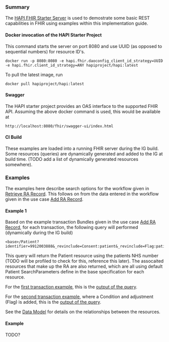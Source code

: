 ### Summary

The [HAPI FHIR Starter Server](https://github.com/hapifhir/hapi-fhir-jpaserver-starter) is used to demostrate some basic REST capabilities in FHIR using examples within this implementation guide.

#### Docker invocation of the HAPI Starter Project

This command starts the server on port 8080 and use UUID (as opposed to sequential numbers) for resource ID's.

```
docker run -p 8080:8080 -e hapi.fhir.daoconfig_client_id_strategy=UUID -e hapi.fhir.client_id_strategy=ANY hapiproject/hapi:latest
```

To pull the latest image, run

```
docker pull hapiproject/hapi:latest
```

#### Swagger

The HAPI starter project provides an OAS interface to the supported FHIR API.  Assuming the above docker command is used, this would be available at

```
http://localhost:8080/fhir/swagger-ui/index.html
```

#### CI Build

These examples are loaded into a running FHIR server during the IG build.  Some resources (queries) are dynamically generated and added to the IG at build time.  (TODO add a list of dynamically generated resources somewhere).  

### Examples

The examples here describe search options for the workflow given in [Retrieve RA Record](todo.html).  This follows on from the data entered in the workflow given in the use case [Add RA Record](add-ra-record.html#workflow).  

#### Example 1

Based on the example transaction Bundles given in the use case [Add RA Record](add-ra-record.html#workflow), for each transaction, the following query will performed (dynamically during the IG build)  

```
<base>/Patient?identifier=9912003888&_revinclude=Consent:patient&_revinclude=Flag:patient&_revinclude=Condition:patient  
```

This query will return the Patient resource using the patients NHS number (TODO will be profiled to check for this, reference this later).  The assocaited resources that make up the RA are also returned, which are all using default Patient SearchParameters define in the base specification for each resource.   

For the [first transaction example](Bundle-0001-add-condition-transaction-example.html), this is the [output of the query](Bundle-QUERY-OUTPUT--0001-add-condition-transaction-example.1.html).  

For the [second transaction example](Bundle-0002-add-condition-transaction-example.html), where a Condition and adjustment (Flag) is added, this is the [output of the query](Bundle-QUERY-OUTPUT--0002-add-condition-transaction-example.2.html).  

See the [Data Model](data-model.html) for details on the relationships between the resources.  

#### Example #

TODO?  